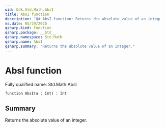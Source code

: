 ```yaml
---
uid: Qdk.Std.Math.AbsI
title: AbsI function
description: "Q# AbsI function: Returns the absolute value of an integer."
ms.date: 05/29/2025
qsharp.kind: function
qsharp.package: __Std__
qsharp.namespace: Std.Math
qsharp.name: AbsI
qsharp.summary: "Returns the absolute value of an integer."
---
```


# AbsI function

Fully qualified name: Std.Math.AbsI

```qsharp
function AbsI(a : Int) : Int
```

## Summary
Returns the absolute value of an integer.
